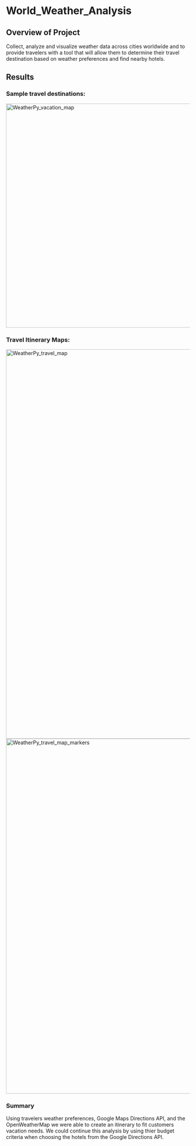 # World_Weather_Analysis
## Overview of Project
Collect, analyze and visualize weather data across cities worldwide and to provide travelers with a tool that will allow them to determine their travel destination based on weather preferences and find nearby hotels.

## Results
### Sample travel destinations:

<img width="613" alt="WeatherPy_vacation_map" src="https://user-images.githubusercontent.com/95730183/152901650-3666571b-9b0e-45ba-b7bb-774338a7815f.png">

### Travel Itinerary Maps:

<img width="1065" alt="WeatherPy_travel_map" src="https://user-images.githubusercontent.com/95730183/152901973-ee0672c7-ee9a-4d0e-bbc1-8c4bc28b539d.png">


<img width="971" alt="WeatherPy_travel_map_markers" src="https://user-images.githubusercontent.com/95730183/152901988-6c278251-50af-4e51-b515-e37a9113bcbe.png">

### Summary
Using travelers weather preferences, Google Maps Directions API, and the OpenWeatherMap we were able to create an itinerary to fit customers vacation needs.  We could continue this analysis by using thier budget criteria when choosing the hotels from the Google Directions API.
